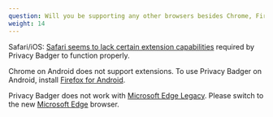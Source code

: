 ```yaml
---
question: Will you be supporting any other browsers besides Chrome, Firefox, Edge and Opera?
weight: 14
---
```


Safari/iOS: [Safari seems to lack certain extension capabilities](https://github.com/EFForg/privacybadger/issues/549#issuecomment-744583479) required by Privacy Badger to function properly.

Chrome on Android does not support extensions. To use Privacy Badger on Android, install [Firefox for Android](https://play.google.com/store/apps/details?id=org.mozilla.firefox).

Privacy Badger does not work with [Microsoft Edge Legacy](https://support.microsoft.com/en-us/help/4533505/what-is-microsoft-edge-legacy). Please switch to the new [Microsoft Edge](https://www.microsoft.com/en-us/edge) browser.
